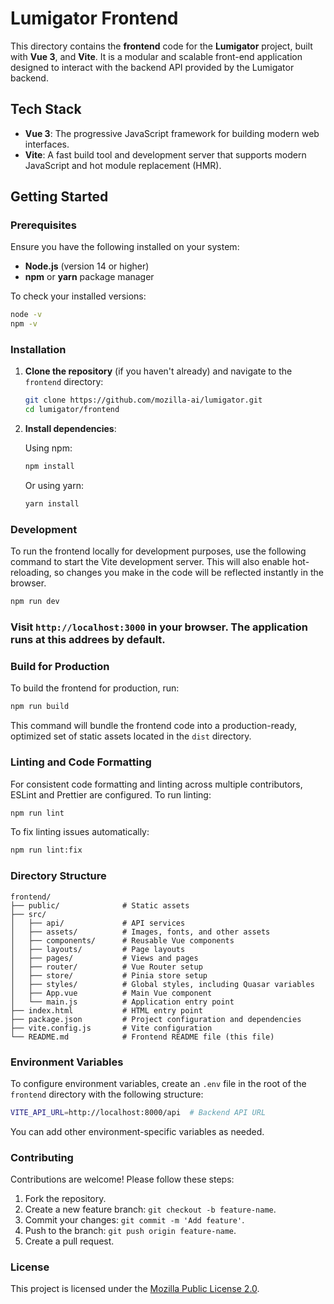 # Lumigator Frontend

This directory contains the **frontend** code for the **Lumigator** project, built with **Vue 3**, and **Vite**. It is a modular and scalable front-end application designed to interact with the backend API provided by the Lumigator backend.

## Tech Stack

- **Vue 3**: The progressive JavaScript framework for building modern web interfaces.
- **Vite**: A fast build tool and development server that supports modern JavaScript and hot module replacement (HMR).

## Getting Started

### Prerequisites

Ensure you have the following installed on your system:

- **Node.js** (version 14 or higher)
- **npm** or **yarn** package manager

To check your installed versions:

```bash
node -v
npm -v
```

### Installation

1. **Clone the repository** (if you haven't already) and navigate to the `frontend` directory:

   ```bash
   git clone https://github.com/mozilla-ai/lumigator.git
   cd lumigator/frontend
   ```

2. **Install dependencies**:

   Using npm:

   ```bash
   npm install
   ```

   Or using yarn:

   ```bash
   yarn install
   ```

### Development

To run the frontend locally for development purposes, use the following command to start the Vite development server. This will also enable hot-reloading, so changes you make in the code will be reflected instantly in the browser.

```bash
npm run dev
```

### Visit `http://localhost:3000` in your browser. The application runs at this addrees by default.

### Build for Production

To build the frontend for production, run:

```bash
npm run build
```

This command will bundle the frontend code into a production-ready, optimized set of static assets located in the `dist` directory.

### Linting and Code Formatting

For consistent code formatting and linting across multiple contributors, ESLint and Prettier are configured. To run linting:

```bash
npm run lint
```

To fix linting issues automatically:

```bash
npm run lint:fix
```

### Directory Structure

```plaintext
frontend/
├── public/              # Static assets
├── src/
│   ├── api/             # API services
│   ├── assets/          # Images, fonts, and other assets
│   ├── components/      # Reusable Vue components
│   ├── layouts/         # Page layouts
│   ├── pages/           # Views and pages
│   ├── router/          # Vue Router setup
│   ├── store/           # Pinia store setup
│   ├── styles/          # Global styles, including Quasar variables
│   ├── App.vue          # Main Vue component
│   └── main.js          # Application entry point
├── index.html           # HTML entry point
├── package.json         # Project configuration and dependencies
├── vite.config.js       # Vite configuration
└── README.md            # Frontend README file (this file)
```

### Environment Variables

To configure environment variables, create an `.env` file in the root of the `frontend` directory with the following structure:

```bash
VITE_API_URL=http://localhost:8000/api  # Backend API URL
```

You can add other environment-specific variables as needed.

### Contributing

Contributions are welcome! Please follow these steps:

1. Fork the repository.
2. Create a new feature branch: `git checkout -b feature-name`.
3. Commit your changes: `git commit -m 'Add feature'`.
4. Push to the branch: `git push origin feature-name`.
5. Create a pull request.

### License

This project is licensed under the [Mozilla Public License 2.0](https://www.mozilla.org/en-US/MPL/2.0/).

```

```
